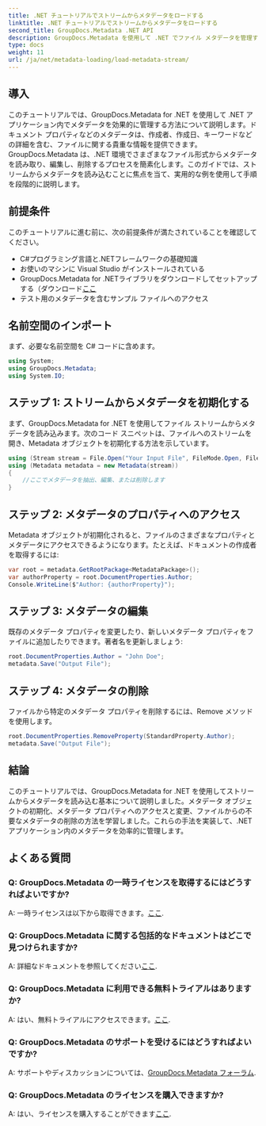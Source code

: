 ```yaml
---
title: .NET チュートリアルでストリームからメタデータをロードする
linktitle: .NET チュートリアルでストリームからメタデータをロードする
second_title: GroupDocs.Metadata .NET API
description: GroupDocs.Metadata を使用して .NET でファイル メタデータを管理する方法を学びます。ストリームからメタデータをロード、編集、削除するためのステップバイステップのガイド。
type: docs
weight: 11
url: /ja/net/metadata-loading/load-metadata-stream/
---
```

## 導入
このチュートリアルでは、GroupDocs.Metadata for .NET を使用して .NET アプリケーション内でメタデータを効果的に管理する方法について説明します。ドキュメント プロパティなどのメタデータは、作成者、作成日、キーワードなどの詳細を含む、ファイルに関する貴重な情報を提供できます。GroupDocs.Metadata は、.NET 環境でさまざまなファイル形式からメタデータを読み取り、編集し、削除するプロセスを簡素化します。このガイドでは、ストリームからメタデータを読み込むことに焦点を当て、実用的な例を使用して手順を段階的に説明します。
## 前提条件
このチュートリアルに進む前に、次の前提条件が満たされていることを確認してください。
- C#プログラミング言語と.NETフレームワークの基礎知識
- お使いのマシンに Visual Studio がインストールされている
- GroupDocs.Metadata for .NETライブラリをダウンロードしてセットアップする（ダウンロード[ここ](https://releases.groupdocs.com/metadata/net/）)
- テスト用のメタデータを含むサンプル ファイルへのアクセス

## 名前空間のインポート
まず、必要な名前空間を C# コードに含めます。
```csharp
using System;
using GroupDocs.Metadata;
using System.IO;
```
## ステップ 1: ストリームからメタデータを初期化する
まず、GroupDocs.Metadata for .NET を使用してファイル ストリームからメタデータを読み込みます。次のコード スニペットは、ファイルへのストリームを開き、Metadata オブジェクトを初期化する方法を示しています。

```csharp
using (Stream stream = File.Open("Your Input File", FileMode.Open, FileAccess.ReadWrite))
using (Metadata metadata = new Metadata(stream))
{
    //ここでメタデータを抽出、編集、または削除します
}
```
## ステップ 2: メタデータのプロパティへのアクセス
Metadata オブジェクトが初期化されると、ファイルのさまざまなプロパティとメタデータにアクセスできるようになります。たとえば、ドキュメントの作成者を取得するには:

```csharp
var root = metadata.GetRootPackage<MetadataPackage>();
var authorProperty = root.DocumentProperties.Author;
Console.WriteLine($"Author: {authorProperty}");
```
## ステップ 3: メタデータの編集
既存のメタデータ プロパティを変更したり、新しいメタデータ プロパティをファイルに追加したりできます。著者名を更新しましょう:

```csharp
root.DocumentProperties.Author = "John Doe";
metadata.Save("Output File");
```
## ステップ 4: メタデータの削除
ファイルから特定のメタデータ プロパティを削除するには、Remove メソッドを使用します。

```csharp
root.DocumentProperties.RemoveProperty(StandardProperty.Author);
metadata.Save("Output File");
```

## 結論
このチュートリアルでは、GroupDocs.Metadata for .NET を使用してストリームからメタデータを読み込む基本について説明しました。メタデータ オブジェクトの初期化、メタデータ プロパティへのアクセスと変更、ファイルからの不要なメタデータの削除の方法を学習しました。これらの手法を実装して、.NET アプリケーション内のメタデータを効率的に管理します。

## よくある質問
### Q: GroupDocs.Metadata の一時ライセンスを取得するにはどうすればよいですか?
 A: 一時ライセンスは以下から取得できます。[ここ](https://purchase.groupdocs.com/temporary-license/).
### Q: GroupDocs.Metadata に関する包括的なドキュメントはどこで見つけられますか?
 A: 詳細なドキュメントを参照してください[ここ](https://reference.groupdocs.com/metadata/net/).
### Q: GroupDocs.Metadata に利用できる無料トライアルはありますか?
 A: はい、無料トライアルにアクセスできます。[ここ](https://releases.groupdocs.com/).
### Q: GroupDocs.Metadata のサポートを受けるにはどうすればよいですか?
 A: サポートやディスカッションについては、[GroupDocs.Metadata フォーラム](https://forum.groupdocs.com/c/metadata/14).
### Q: GroupDocs.Metadata のライセンスを購入できますか?
 A: はい、ライセンスを購入することができます[ここ](https://purchase.groupdocs.com/buy).